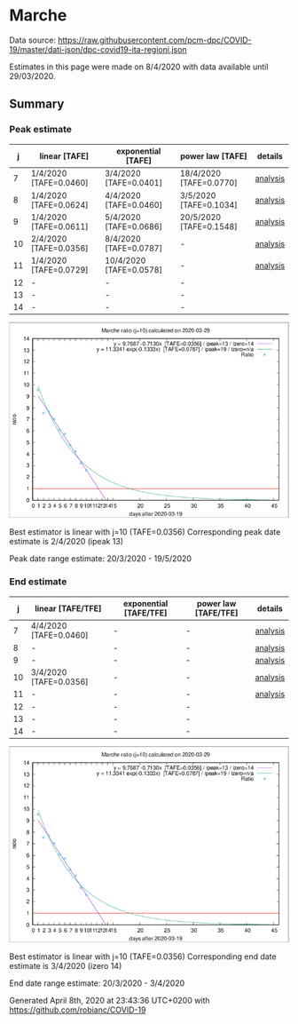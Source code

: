 # Marche


Data source: https://raw.githubusercontent.com/pcm-dpc/COVID-19/master/dati-json/dpc-covid19-ita-regioni.json

Estimates in this page were made on 8/4/2020 with data available until 29/03/2020.


## Summary 

### Peak estimate 
|j|linear [TAFE]|exponential [TAFE]|power law [TAFE]|details|
|---|----|-----------|---------|-------|
|7|1/4/2020 [TAFE=0.0460]|3/4/2020 [TAFE=0.0401]|18/4/2020 [TAFE=0.0770]|[analysis](COVID-19_marche_j7_2020-03-29.md)|
|8|1/4/2020 [TAFE=0.0624]|4/4/2020 [TAFE=0.0460]|3/5/2020 [TAFE=0.1034]|[analysis](COVID-19_marche_j8_2020-03-29.md)|
|9|1/4/2020 [TAFE=0.0611]|5/4/2020 [TAFE=0.0686]|20/5/2020 [TAFE=0.1548]|[analysis](COVID-19_marche_j9_2020-03-29.md)|
|10|2/4/2020 [TAFE=0.0356]|8/4/2020 [TAFE=0.0787]|-|[analysis](COVID-19_marche_j10_2020-03-29.md)|
|11|1/4/2020 [TAFE=0.0729]|10/4/2020 [TAFE=0.0578]|-|[analysis](COVID-19_marche_j11_2020-03-29.md)|
|12|-|-|-||
|13|-|-|-||
|14|-|-|-||

![best peak estimate](COVID-19_marche_j10_2020-03-29.png)

Best estimator is linear with j=10 (TAFE=0.0356)
Corresponding peak date estimate is 2/4/2020 (ipeak 13)


Peak date range estimate: 20/3/2020 - 19/5/2020

### End estimate 
|j|linear [TAFE/TFE]|exponential [TAFE/TFE]|power law [TAFE/TFE]|details|
|---|----|-----------|---------|-------|
|7|4/4/2020 [TAFE=0.0460]|-|-|[analysis](COVID-19_marche_j7_2020-03-29.md)|
|8|-|-|-|[analysis](COVID-19_marche_j8_2020-03-29.md)|
|9|-|-|-|[analysis](COVID-19_marche_j9_2020-03-29.md)|
|10|3/4/2020 [TAFE=0.0356]|-|-|[analysis](COVID-19_marche_j10_2020-03-29.md)|
|11|-|-|-|[analysis](COVID-19_marche_j11_2020-03-29.md)|
|12|-|-|-||
|13|-|-|-||
|14|-|-|-||

![best zero estimate](COVID-19_marche_j10_2020-03-29.png)

Best estimator is linear with j=10 (TAFE=0.0356)
Corresponding end date estimate is 3/4/2020 (izero 14)


End date range estimate: 20/3/2020 - 3/4/2020

Generated April 8th, 2020 at 23:43:36 UTC+0200 with https://github.com/robianc/COVID-19
